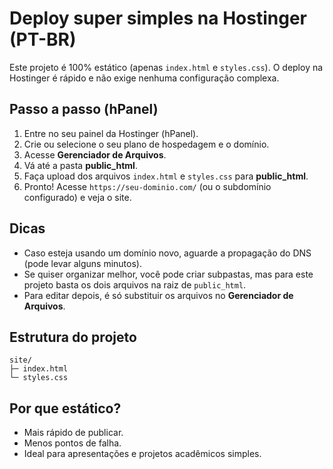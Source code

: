# Deploy super simples na Hostinger (PT-BR)

Este projeto é 100% estático (apenas `index.html` e `styles.css`). O deploy na Hostinger é rápido e não exige nenhuma configuração complexa.

## Passo a passo (hPanel)

1. Entre no seu painel da Hostinger (hPanel).
2. Crie ou selecione o seu plano de hospedagem e o domínio.
3. Acesse **Gerenciador de Arquivos**.
4. Vá até a pasta **public_html**.
5. Faça upload dos arquivos `index.html` e `styles.css` para **public_html**.
6. Pronto! Acesse `https://seu-dominio.com/` (ou o subdomínio configurado) e veja o site.

## Dicas

- Caso esteja usando um domínio novo, aguarde a propagação do DNS (pode levar alguns minutos).
- Se quiser organizar melhor, você pode criar subpastas, mas para este projeto basta os dois arquivos na raiz de `public_html`.
- Para editar depois, é só substituir os arquivos no **Gerenciador de Arquivos**.

## Estrutura do projeto

```
site/
├─ index.html
└─ styles.css
```

## Por que estático?

- Mais rápido de publicar.
- Menos pontos de falha.
- Ideal para apresentações e projetos acadêmicos simples.
